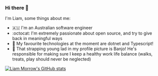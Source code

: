 ### Hi there 👋
I'm Liam, some things about me:

- 🇦🇺 I'm an Australian software engineer
- :octocat: I'm extremely passionate about open source, and try to give back in meaningful ways
- 🔬 My favourite technologies at the moment are dotnet and Typescript!  
- 🐶 That strapping young lad in my profile picture is Banjo! He's responsible for making sure I keep a healthy work life balance (walks, treats, play should never be neglected)


[![Liam Morrow's GitHub stats](https://github-readme-stats.vercel.app/api?username=LiamMorrow)](https://github.com/LiamMorrow/github-readme-stats)

<!--
**LiamMorrow/LiamMorrow** is a ✨ _special_ ✨ repository because its `README.md` (this file) appears on your GitHub profile.

Here are some ideas to get you started:

- 🔭 I’m currently working on ...
- 🌱 I’m currently learning ...
- 👯 I’m looking to collaborate on ...
- 🤔 I’m looking for help with ...
- 💬 Ask me about ...
- 📫 How to reach me: ...
- 😄 Pronouns: ...
- ⚡ Fun fact: ...
-->
